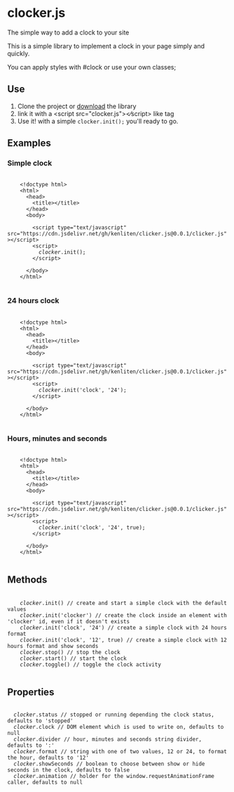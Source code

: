 # clocker.js
The simple way to add a clock to your site

This is a simple library to implement a clock in your page simply and quickly.

You can apply styles with #clock or use your own classes;

<h2>Use</h2>

<ol>
  <li>Clone the project or <a href='#'>download</a> the library</li>
  <li>link it with a &lt;script src=&quot;clocker.js&quot;&gt;&lt;&frasl;script&gt; like tag</li>
  <li>Use it! with a simple <code lang="js">clocker.init();</code> you'll ready to go.</li>
</ol>

<h2>Examples</h2>

<h3>Simple clock</h3>

<pre>
  <code>
    &lt;!doctype html&gt;
    &lt;html&gt;
      &lt;head&gt;
        &lt;title&gt;&lt;/title&gt;
      &lt;/head&gt;
      &lt;body&gt;
      
        &lt;script type=&quot;text/javascript&quot; src=&quot;https://cdn.jsdelivr.net/gh/kenliten/clicker.js@0.0.1/clicker.js&quot; &gt;&lt;/script&gt;
        &lt;script&gt;
          <var>clocker</var>.init();
        &lt;/script&gt;
        
      &lt;/body&gt;
    &lt;/html&gt;
  </code>
</pre>

<h3>24 hours clock</h3>

<pre>
  <code>
    &lt;!doctype html&gt;
    &lt;html&gt;
      &lt;head&gt;
        &lt;title&gt;&lt;/title&gt;
      &lt;/head&gt;
      &lt;body&gt;
      
        &lt;script type=&quot;text/javascript&quot; src=&quot;https://cdn.jsdelivr.net/gh/kenliten/clicker.js@0.0.1/clicker.js&quot; &gt;&lt;/script&gt;
        &lt;script&gt;
          <var>clocker</var>.init('clock', '24');
        &lt;/script&gt;
        
      &lt;/body&gt;
    &lt;/html&gt;
  </code>
</pre>

<h3>Hours, minutes and seconds</h3>

<pre>
  <code>
    &lt;!doctype html&gt;
    &lt;html&gt;
      &lt;head&gt;
        &lt;title&gt;&lt;/title&gt;
      &lt;/head&gt;
      &lt;body&gt;
      
        &lt;script type=&quot;text/javascript&quot; src=&quot;https://cdn.jsdelivr.net/gh/kenliten/clicker.js@0.0.1/clicker.js&quot; &gt;&lt;/script&gt;
        &lt;script&gt;
          <var>clocker</var>.init('clock', '24', true);
        &lt;/script&gt;
        
      &lt;/body&gt;
    &lt;/html&gt;
  </code>
</pre>

<h2>Methods</h2>

<pre>
  <code>
    <var>clocker</var>.init() // create and start a simple clock with the default values
    <var>clocker</var>.init('clocker') // create the clock inside an element with 'clocker' id, even if it doesn't exists
    <var>clocker</var>.init('clock', '24') // create a simple clock with 24 hours format
    <var>clocker</var>.init('clock', '12', true) // create a simple clock with 12 hours format and show seconds
    <var>clocker</var>.stop() // stop the clock
    <var>clocker</var>.start() // start the clock
    <var>clocker</var>.toggle() // toggle the clock activity
  </code>
</pre>

<h2>Properties</h2>

<pre>
<code>
  <var>clocker</var>.status // stopped or running depending the clock status, defaults to 'stopped'
  <var>clocker</var>.clock // DOM element which is used to write on, defaults to null
  <var>clocker</var>.divider // hour, minutes and seconds string divider, defaults to ':'
  <var>clocker</var>.format // string with one of two values, 12 or 24, to format the hour, defaults to '12'
  <var>clocker</var>.showSeconds // boolean to choose between show or hide seconds in the clock, defaults to false
  <var>clocker</var>.animation // holder for the window.requestAnimationFrame caller, defaults to null
</code>
</pre>
